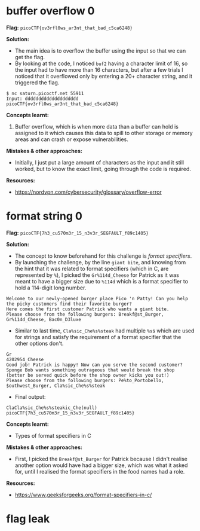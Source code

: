 # buffer overflow 0

**Flag:** `picoCTF{ov3rfl0ws_ar3nt_that_bad_c5ca6248}`

**Solution:**
- The main idea is to overflow the buffer using the input so that we can get the flag.
- By looking at the code, I noticed `buf2` having a character limit of 16, so the input had to have more than 16 characters, but after a few trials I noticed that it overflowed only by entering a 20+ character string, and it triggered the flag.
```
$ nc saturn.picoctf.net 55911
Input: dddddddddddddddddddd
picoCTF{ov3rfl0ws_ar3nt_that_bad_c5ca6248}
```

**Concepts learnt:** 
1. Buffer overflow, which is when more data than a buffer can hold is assigned to it which causes this data to spill to other storage or memory areas and can crash or expose vulnerabilities.

**Mistakes & other approaches:**
- Initially, I just put a large amount of characters as the input and it still worked, but to know the exact limit, going through the code is required.

**Resources:**
- https://nordvpn.com/cybersecurity/glossary/overflow-error
# format string 0

**Flag:** `picoCTF{7h3_cu570m3r_15_n3v3r_SEGFAULT_f89c1405}`

**Solution:**
- The concept to know beforehand for this challenge is *format specifiers*. 
- By launching the challenge, by the line `giant bite`, and knowing from the hint that it was related to format specifiers (which in C, are represented by `%`), I picked the `Gr%114d_Cheese` for Patrick as it was meant to have a bigger size due to `%114d` which is a format specifier to hold a 114-digit long number.
```
Welcome to our newly-opened burger place Pico 'n Patty! Can you help the picky customers find their favorite burger?
Here comes the first customer Patrick who wants a giant bite.
Please choose from the following burgers: Breakf@st_Burger, Gr%114d_Cheese, Bac0n_D3luxe
```

- Similar to last time, `Cla%sic_Che%s%steak` had multiple `%s`s which are used for strings and satisfy the requirement of a format specifier that the other options don't.
```
Gr                                                                                                           4202954_Cheese
Good job! Patrick is happy! Now can you serve the second customer?
Sponge Bob wants something outrageous that would break the shop (better be served quick before the shop owner kicks you out!)
Please choose from the following burgers: Pe%to_Portobello, $outhwest_Burger, Cla%sic_Che%s%steak
```

- Final output: 
```
ClaCla%sic_Che%s%steakic_Che(null)
picoCTF{7h3_cu570m3r_15_n3v3r_SEGFAULT_f89c1405}
```

**Concepts learnt:**
- Types of format specifiers in C

**Mistakes & other approaches:**
- First, I picked the `Breakf@st_Burger` for Patrick because I didn't realise another option would have had a bigger size, which was what it asked for, until I realised the format specifiers in the food names had a role.

**Resources:**
- https://www.geeksforgeeks.org/format-specifiers-in-c/

# flag leak


